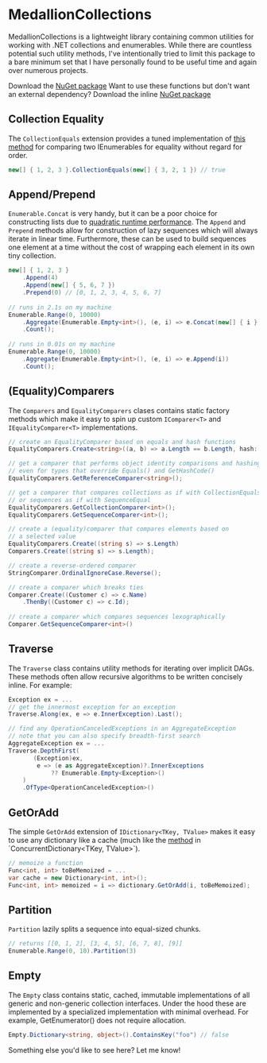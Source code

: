 ﻿MedallionCollections
==============

MedallionCollections is a lightweight library containing common utilities for working with .NET collections and enumerables. While there are countless potential such utility methods, I've intentionally tried to limit this package to a bare minimum set that I have personally found to be useful time and again over numerous projects.

Download the [NuGet package](https://www.nuget.org/packages/MedallionCollections)
Want to use these functions but don't want an external dependency? Download the inline [NuGet package](https://www.nuget.org/packages/MedallionCollections.Inline/)

## Collection Equality

The `CollectionEquals` extension provides a tuned implementation of [this method](http://www.codeducky.org/engineering-a-collection-equality-function/) for comparing two IEnumerables for equality without regard for order.

```C#
new[] { 1, 2, 3 }.CollectionEquals(new[] { 3, 2, 1 }) // true
```

## Append/Prepend

`Enumerable.Concat` is very handy, but it can be a poor choice for constructing lists due to [quadratic runtime performance](http://blogs.msdn.com/b/wesdyer/archive/2007/03/23/all-about-iterators.aspx). The `Append` and `Prepend` methods allow for construction of lazy sequences which will always iterate in linear time. Furthermore, these can be used to build sequences one element at a time without the cost of wrapping each element in its own tiny collection.

```C#
new[] { 1, 2, 3 }
	.Append(4)
	.Append(new[] { 5, 6, 7 })
	.Prepend(0) // [0, 1, 2, 3, 4, 5, 6, 7]
	
// runs in 2.1s on my machine
Enumerable.Range(0, 10000)
	.Aggregate(Enumerable.Empty<int>(), (e, i) => e.Concat(new[] { i })
	.Count();
	
// runs in 0.01s on my machine
Enumerable.Range(0, 10000)
	.Aggregate(Enumerable.Empty<int>(), (e, i) => e.Append(i))
	.Count();
```

## (Equality)Comparers

The `Comparers` and `EqualityComparers` clases contains static factory methods which make it easy to spin up custom `IComparer<T>` and `IEqualityComparer<T>` implementations.

```C#
// create an EqualityComparer based on equals and hash functions
EqualityComparers.Create<string>((a, b) => a.Length == b.Length, hash: s => s.Length);

// get a comparer that performs object identity comparisons and hashing
// even for types that override Equals() and GetHashCode()
EqualityComparers.GetReferenceComparer<string>();

// get a comparer that compares collections as if with CollectionEquals()
// or sequences as if with SequenceEqual
EqualityComparers.GetCollectionComparer<int>();
EqualityComparers.GetSequenceComparer<int>();

// create a (equality)comparer that compares elements based on
// a selected value
EqualityComparers.Create((string s) => s.Length)
Comparers.Create((string s) => s.Length);

// create a reverse-ordered comparer
StringComparer.OrdinalIgnoreCase.Reverse();

// create a comparer which breaks ties
Comparer.Create((Customer c) => c.Name)
	.ThenBy((Customer c) => c.Id);
	
// create a comparer which compares sequences lexographically
Comparer.GetSequenceComparer<int>()
```

## Traverse

The `Traverse` class contains utility methods for iterating over implicit DAGs. These methods often allow recursive algorithms to be written concisely inline. For example:

```C#
Exception ex = ...
// get the innermost exception for an exception
Traverse.Along(ex, e => e.InnerException).Last();

// find any OperationCanceledExceptions in an AggregateException
// note that you can also specify breadth-first search
AggregateException ex = ...
Traverse.DepthFirst(
	   (Exception)ex, 
		e => (e as AggregateException)?.InnerExceptions 
			?? Enumerable.Empty<Exception>()
	)
	.OfType<OperationCanceledException>()
```

## GetOrAdd

The simple `GetOrAdd` extension of `IDictionary<TKey, TValue>` makes it easy to use any dictionary like a cache (much like the [method](https://msdn.microsoft.com/en-us/library/ee378677(v=vs.110).aspx) in `ConcurrentDictionary<TKey, TValue>`).

```C#
// memoize a function
Func<int, int> toBeMemoized = ...
var cache = new Dictionary<int, int>();
Func<int, int> memoized = i => dictionary.GetOrAdd(i, toBeMemoized);
```

## Partition

`Partition` lazily splits a sequence into equal-sized chunks.

```C#
// returns [[0, 1, 2], [3, 4, 5], [6, 7, 8], [9]]
Enumerable.Range(0, 10).Partition(3)
```

## Empty

The `Empty` class contains static, cached, immutable implementations of all generic and non-generic collection interfaces. Under the hood these are implemented by a specialized implementation with minimal overhead. For example, GetEnumerator() does not require allocation.

```C#
Empty.Dictionary<string, object>().ContainsKey("foo") // false
```

Something else you'd like to see here? Let me know!